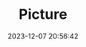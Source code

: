 ---
weight: 1
images:
- /images/edited/87.jpeg
title: Picture
date: 2023-12-07 20:56:42
tags: [luminarneo,work,ILCE7M3,70.0]
---